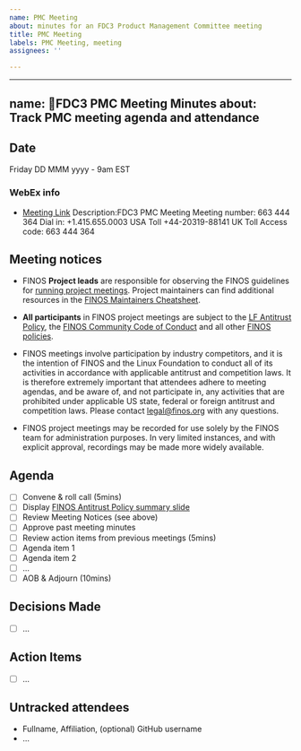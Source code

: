 ```yaml
---
name: PMC Meeting
about: minutes for an FDC3 Product Management Committee meeting
title: PMC Meeting
labels: PMC Meeting, meeting
assignees: ''

---
```


---
name: 🤝FDC3 PMC Meeting Minutes
about: Track PMC meeting agenda and attendance
---

## Date
Friday DD MMM yyyy - 9am EST

### WebEx info
- [Meeting Link](https://finos.webex.com/finos/j.php?MTID=mb24e0868b724abcfa92221ca14207e14)
Description:FDC3 PMC Meeting
Meeting number: 663 444 364
Dial in: 
+1.415.655.0003 USA Toll
+44-20319-88141 UK Toll
Access code: 663 444 364

## Meeting notices
- FINOS **Project leads** are responsible for observing the FINOS guidelines for [running project meetings](https://github.com/finos/community/blob/master/governance/Meeting-Procedures.md#run-the-meeting). Project maintainers can find additional resources in the [FINOS Maintainers Cheatsheet](https://odp.finos.org/docs/finos-maintainers-cheatsheet/).

- **All participants** in FINOS project meetings are subject to the [LF Antitrust Policy](https://www.linuxfoundation.org/antitrust-policy/), the [FINOS Community Code of Conduct](https://github.com/finos/community/blob/master/governance/Code-of-Conduct.md) and all other [FINOS policies](https://github.com/finos/community/tree/master/governance#policies). 

- FINOS meetings involve participation by industry competitors, and it is the intention of FINOS and the Linux Foundation to conduct all of its activities in accordance with applicable antitrust and competition laws. It is therefore extremely important that attendees adhere to meeting agendas, and be aware of, and not participate in, any activities that are prohibited under applicable US state, federal or foreign antitrust and competition laws. Please contact legal@finos.org with any questions.

- FINOS project meetings may be recorded for use solely by the FINOS team for administration purposes. In very limited instances, and with explicit approval, recordings may be made more widely available.

## Agenda
- [ ] Convene & roll call (5mins)
- [ ] Display [FINOS Antitrust Policy summary slide](https://github.com/finos/community/blob/master/governance/Compliance-Slides/Antitrust-Compliance-Slide.pdf) 
- [ ] Review Meeting Notices (see above)
- [ ] Approve past meeting minutes
- [ ] Review action items from previous meetings (5mins)
- [ ] Agenda item 1
- [ ] Agenda item 2
- [ ] ...
- [ ] AOB & Adjourn (10mins)

## Decisions Made
- [ ] ...


## Action Items
- [ ] ...

## Untracked attendees
- Fullname, Affiliation, (optional) GitHub username
- ...

